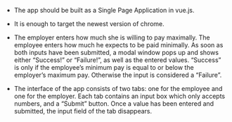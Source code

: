 - The app should be built as a Single Page Application in vue.js.

- It is enough to target the newest version of chrome.

- The employer enters how much she is willing to pay maximally. The employee enters how much he expects to be paid minimally. As soon as both inputs have been submitted, a modal window pops up and shows either “Success!” or “Failure!”, as well as the entered values. “Success” is only if the employee’s minimum pay is equal to or below the employer’s maximum pay. Otherwise the input is considered a “Failure”.

- The interface of the app consists of two tabs: one for the employee and one for the employer. Each tab contains an input box which only accepts numbers, and a “Submit” button. Once a value has been entered and submitted, the input field of the tab disappears.
